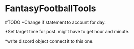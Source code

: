 # FantasyFootballTools

#TODO
*Change if statement to account for day.

*Set target time for post. might have to get hour and minute.

*write discord object connect it to this one.
